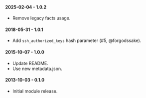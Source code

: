 #### 2025-02-04 - 1.0.2
* Remove legacy facts usage.

#### 2018-05-31 - 1.0.1
* Add `ssh_authorized_keys` hash parameter (#5, @forgodssake).

#### 2015-10-07 - 1.0.0
* Update README.
* Use new metadata.json.

#### 2013-10-03 - 0.1.0
* Initial module release.

